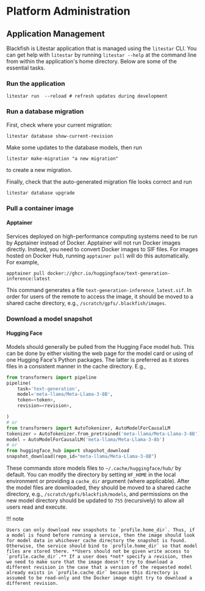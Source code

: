 # Platform Administration


## Application Management
Blackfish is Litestar application that is managed using the `litestar` CLI. You
can get help with `litestar` by running `litestar --help` at the command line
from within the application's home directory. Below are some of the essential
tasks.

### Run the application
```shell
litestar run  --reload # refresh updates during development
```

### Run a database migration
First, check where your current migration:
```shell
litestar database show-current-revision
```
Make some updates to the database models, then run
```shell
litestar make-migration "a new migration"
```
to create a new migration.

Finally, check that the auto-generated migration file looks correct and run
```shell
litestar database upgrade
```

### Pull a container image

#### Apptainer
Services deployed on high-performance computing systems need to be run by Apptainer instead of Docker. Apptainer will not run Docker images directly. Instead, you need to convert Docker images to SIF files. For images hosted on Docker Hub, running `apptainer pull` will do this automatically. For example,

```shell
apptainer pull docker://ghcr.io/huggingface/text-generation-inference:latest
```

This command generates a file `text-generation-inference_latest.sif`. In order for
users of the remote to access the image, it should be moved to a shared cache directory,
e.g., `/scratch/gpfs/.blackfish/images`.

### Download a model snapshot

#### Hugging Face
Models should generally be pulled from the Hugging Face model hub. This can be done
by either visiting the web page for the model card or using of one Hugging Face's Python
packages. The latter is preferred as it stores files in a consistent manner in the
cache directory. E.g.,
```py
from transformers import pipeline
pipeline(
    task='text-generation',
    model='meta-llama/Meta-Llama-3-8B',
    token=<token>,
    revision=<revision>,

)
# or
from transformers import AutoTokenizer, AutoModelForCausalLM
tokenizer = AutoTokenizer.from_pretrained('meta-llama/Meta-Llama-3-8B')
model = AutoModelForCausalLM('meta-llama/Meta-Llama-3-8b')
# or
from huggingface_hub import shapshot_download
snapshot_download(repo_id="meta-llama/Meta-Llama-3-8B")
```
These commands store models files to `~/.cache/huggingface/hub/` by default. You can
modify the directory by setting `HF_HOME` in the local environment or providing a
`cache_dir` argument (where applicable). After the model files are downloaded, they
should be moved to a shared cache directory, e.g., `/scratch/gpfs/blackfish/models`,
and permissions on the new model directory should be updated to `755` (recursively)
to allow all users read and execute.

!!! note

    Users can only download new snapshots to `profile.home_dir`. Thus, if a model is found before running a service, then the image should look for model data in whichever cache directory the snapshot is found. Otherwise, the service should bind to `profile.home_dir` so that model files are stored there. **Users should not be given write access to `profile.cache_dir`.** If a user does *not* specify a revision, then we need to make sure that the image doesn't try to download a different revision in the case that a version of the requested model already exists in `profile.cache_dir` because this directory is assumed to be read-only and the Docker image might try to download a different revision.
